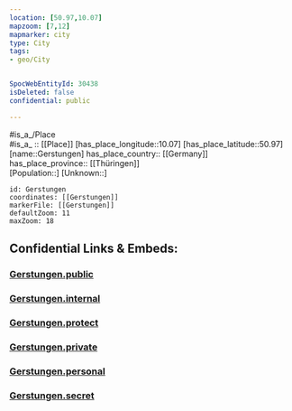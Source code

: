 ```yaml
---
location: [50.97,10.07] 
mapzoom: [7,12] 
mapmarker: city 
type: City
tags:
- geo/City


SpocWebEntityId: 30438
isDeleted: false
confidential: public

---
```

#is_a_/Place  
#is_a_ :: [[Place]] 
[has_place_longitude::10.07] 
[has_place_latitude::50.97] 
[name::Gerstungen] 
has_place_country:: [[Germany]]  
has_place_province:: [[Thüringen]]  
[Population::] 
[Unknown::] 


```leaflet
id: Gerstungen
coordinates: [[Gerstungen]] 
markerFile: [[Gerstungen]] 
defaultZoom: 11 
maxZoom: 18
```


## Confidential Links & Embeds: 

### [Gerstungen.public](/_public/\Earth\Continent\Europe\Europe~Central\Germany\Germany~East\Thüringen\counties~TH\Wartburgkreis\cities~WartburgkreisGerstungen.public.md) 

### [Gerstungen.internal](/_internal/\Earth\Continent\Europe\Europe~Central\Germany\Germany~East\Thüringen\counties~TH\Wartburgkreis\cities~WartburgkreisGerstungen.internal.md) 

### [Gerstungen.protect](/_protect/\Earth\Continent\Europe\Europe~Central\Germany\Germany~East\Thüringen\counties~TH\Wartburgkreis\cities~WartburgkreisGerstungen.protect.md) 

### [Gerstungen.private](/_private/\Earth\Continent\Europe\Europe~Central\Germany\Germany~East\Thüringen\counties~TH\Wartburgkreis\cities~WartburgkreisGerstungen.private.md) 

### [Gerstungen.personal](/_personal/\Earth\Continent\Europe\Europe~Central\Germany\Germany~East\Thüringen\counties~TH\Wartburgkreis\cities~WartburgkreisGerstungen.personal.md) 

### [Gerstungen.secret](/_secret/\Earth\Continent\Europe\Europe~Central\Germany\Germany~East\Thüringen\counties~TH\Wartburgkreis\cities~WartburgkreisGerstungen.secret.md)


